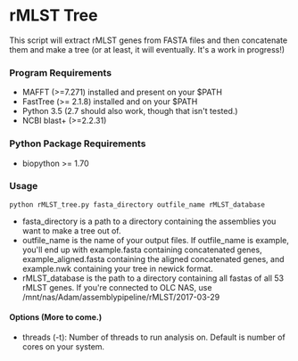 # rMLST Tree

This script will extract rMLST genes from FASTA files and then concatenate them and
make a tree (or at least, it will eventually. It's a work in progress!)

### Program Requirements
- MAFFT (>=7.271) installed and present on your $PATH
- FastTree (>= 2.1.8) installed and on your $PATH
- Python 3.5 (2.7 should also work, though that isn't tested.)
- NCBI blast+ (>=2.2.31) 

### Python Package Requirements
- biopython >= 1.70

### Usage
`python rMLST_tree.py fasta_directory outfile_name rMLST_database`
- fasta_directory is a path to a directory containing the assemblies you want to make a tree out of.
- outfile_name is the name of your output files. If outfile_name is example, you'll end up with example.fasta containing
concatenated genes, example_aligned.fasta containing the aligned concatenated genes, and example.nwk containing your
tree in newick format.
- rMLST_database is the path to a directory containing all fastas of all 53 rMLST genes. If you're connected to OLC NAS,
use /mnt/nas/Adam/assemblypipeline/rMLST/2017-03-29

#### Options (More to come.)
- threads (-t): Number of threads to run analysis on. Default is number of cores on your system.

